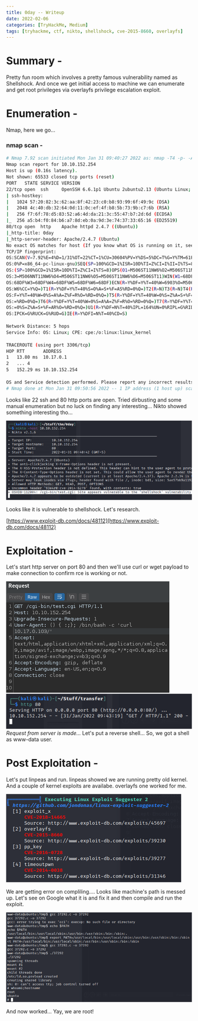 ```yaml
---
title: 0day -- Writeup
date: 2022-02-06
categories: [TryHackMe, Medium]
tags: [tryhackme, ctf, nikto, shellshock, cve-2015-8660, overlayfs]     # TAG names should always be lowercase
---
```


# Summary - 
Pretty fun room which involves a pretty famous vulnerability named as Shellshock. And once we get initial access to machine we can enumerate and get root privileges via overlayfs privilege escalation exploit. 

# Enumeration -
Nmap, here we go...
### nmap scan -
```bash
# Nmap 7.92 scan initiated Mon Jan 31 09:40:27 2022 as: nmap -T4 -p- -A -oA port_scan 10.10.152.254  
Nmap scan report for 10.10.152.254  
Host is up (0.16s latency).  
Not shown: 65533 closed tcp ports (reset)  
PORT   STATE SERVICE VERSION  
22/tcp open  ssh     OpenSSH 6.6.1p1 Ubuntu 2ubuntu2.13 (Ubuntu Linux; protocol 2.0)  
| ssh-hostkey:   
|   1024 57:20:82:3c:62:aa:8f:42:23:c0:b8:93:99:6f:49:9c (DSA)  
|   2048 4c:40:db:32:64:0d:11:0c:ef:4f:b8:5b:73:9b:c7:6b (RSA)  
|   256 f7:6f:78:d5:83:52:a6:4d:da:21:3c:55:47:b7:2d:6d (ECDSA)  
|_  256 a5:b4:f0:84:b6:a7:8d:eb:0a:9d:3e:74:37:33:65:16 (ED25519)  
80/tcp open  http    Apache httpd 2.4.7 ((Ubuntu))  
|_http-title: 0day  
|_http-server-header: Apache/2.4.7 (Ubuntu)  
No exact OS matches for host (If you know what OS is running on it, see https://nmap.org/submit/ ).  
TCP/IP fingerprint:  
OS:SCAN(V=7.92%E=4%D=1/31%OT=22%CT=1%CU=30604%PV=Y%DS=5%DC=T%G=Y%TM=61F7F75  
OS:0%P=x86_64-pc-linux-gnu)SEQ(SP=100%GCD=1%ISR=10D%TI=Z%CI=I%II=I%TS=8)SEQ  
OS:(SP=100%GCD=1%ISR=10D%TI=Z%CI=I%TS=8)OPS(O1=M506ST11NW6%O2=M506ST11NW6%O  
OS:3=M506NNT11NW6%O4=M506ST11NW6%O5=M506ST11NW6%O6=M506ST11)WIN(W1=68DF%W2=  
OS:68DF%W3=68DF%W4=68DF%W5=68DF%W6=68DF)ECN(R=Y%DF=Y%T=40%W=6903%O=M506NNSN  
OS:W6%CC=Y%Q=)T1(R=Y%DF=Y%T=40%S=O%A=S+%F=AS%RD=0%Q=)T2(R=N)T3(R=N)T4(R=Y%D  
OS:F=Y%T=40%W=0%S=A%A=Z%F=R%O=%RD=0%Q=)T5(R=Y%DF=Y%T=40%W=0%S=Z%A=S+%F=AR%O  
OS:=%RD=0%Q=)T6(R=Y%DF=Y%T=40%W=0%S=A%A=Z%F=R%O=%RD=0%Q=)T7(R=Y%DF=Y%T=40%W  
OS:=0%S=Z%A=S+%F=AR%O=%RD=0%Q=)U1(R=Y%DF=N%T=40%IPL=164%UN=0%RIPL=G%RID=G%R  
OS:IPCK=G%RUCK=G%RUD=G)IE(R=Y%DFI=N%T=40%CD=S)  
  
Network Distance: 5 hops  
Service Info: OS: Linux; CPE: cpe:/o:linux:linux_kernel  
  
TRACEROUTE (using port 3306/tcp)  
HOP RTT       ADDRESS  
1   13.80 ms  10.17.0.1  
2   ... 4  
5   152.29 ms 10.10.152.254  
  
OS and Service detection performed. Please report any incorrect results at https://nmap.org/submit/ .  
# Nmap done at Mon Jan 31 09:50:56 2022 -- 1 IP address (1 host up) scanned in 628.71 seconds
```
Looks like 22 ssh and 80 http ports are open. 
Tried dirbusting and some manual enumeration but no luck on finding any interesting... Nikto showed something interesting tho...

![[nikto]](/assets/img/tryhackme/0day/nikto.png)

Looks like it is vulnerable to shellshock. Let's research.

[https://www.exploit-db.com/docs/48112](https://www.exploit-db.com/docs/48112)

# Exploitation -
Let's start http server on port 80 and then we'll use curl or wget payload to make connection to confirm rce is working or not.

![[request]](/assets/img/tryhackme/0day/request.png)
![[response]](/assets/img/tryhackme/0day/response.png)
_Request from server is made..._
Let's put a reverse shell...
So, we got a shell as www-data user.

# Post Exploitation -
Let's put linpeas and run.
linpeas showed we are running pretty old kernel. And a couple of kernel exploits are availabe. overlayfs one worked for me.

![[linpeas]](/assets/img/tryhackme/0day/linpeas.png)

We are getting error on compliling.... Looks like machine's path is messed up. Let's see on Google what it is and fix it and then compile and run the exploit.

![[compile_root]](/assets/img/tryhackme/0day/compile_root.png)

And now worked... Yay, we are root!